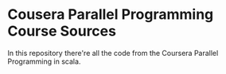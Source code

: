 # Cousera Parallel Programming Course Sources

In this repository there're all the code from the Coursera Parallel Programming in scala.  
